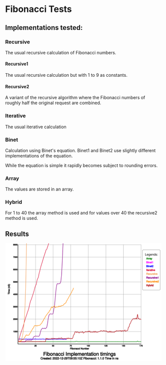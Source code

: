 # Fibonacci Tests

## Implementations tested:

### Recursive

The usual recursive calculation of Fibonacci numbers.

#### Recursive1

The usual recursive calculation but with 1 to 9 as constants.

#### Recursive2

A variant of the recursive algorithm where the Fibonacci numbers of roughly half the original request
are combined.

### Iterative

The usual iterative calculation

### Binet

Calculation using Binet's equation. Binet1 and Binet2 use slightly different implementations of the equation.

While the equation is simple it rapidly becomes subject to rounding errors.

### Array

The values are stored in an array.

### Hybrid

For 1 to 40 the array method is used and for values over 40 the recursive2 method is used.

## Results

![results of Fibonacci tests](timing.svg)
